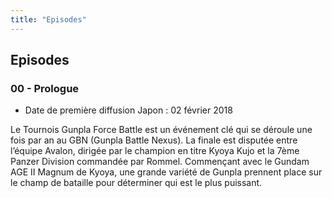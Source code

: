 ```yaml
---
title: "Episodes"
---
```


Episodes
--------


### 00 - Prologue


* Date de première diffusion Japon : 02 février 2018


Le Tournois Gunpla Force Battle est un événement clé qui se déroule une fois par an au GBN (Gunpla Battle Nexus). La finale est disputée entre l’équipe Avalon, dirigée par le champion en titre Kyoya Kujo et la 7ème Panzer Division commandée par Rommel. Commençant avec le Gundam AGE II Magnum de Kyoya, une grande variété de Gunpla prennent place sur le champ de bataille pour déterminer qui est le plus puissant.










